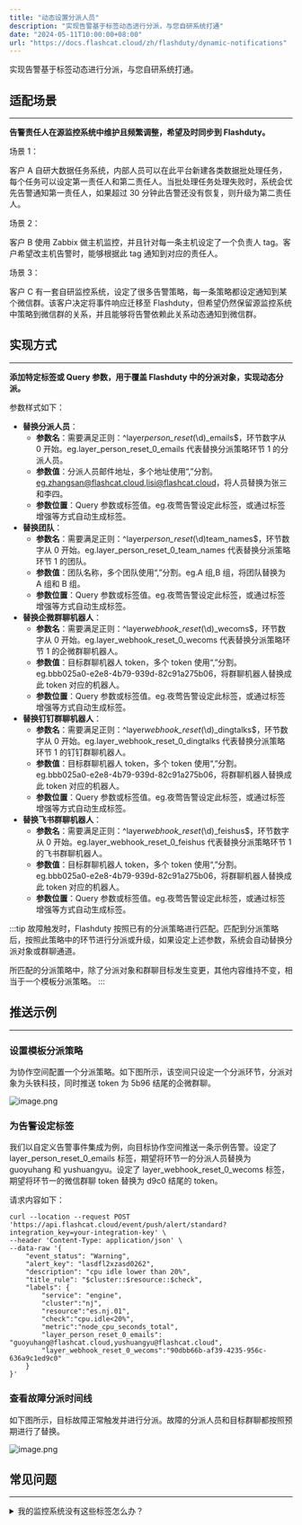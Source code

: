 ```yaml
---
title: "动态设置分派人员"
description: "实现告警基于标签动态进行分派，与您自研系统打通"
date: "2024-05-11T10:00:00+08:00"
url: "https://docs.flashcat.cloud/zh/flashduty/dynamic-notifications"
---
```


实现告警基于标签动态进行分派，与您自研系统打通。

## 适配场景

---

**告警责任人在源监控系统中维护且频繁调整，希望及时同步到 Flashduty。**

场景 1：

客户 A 自研大数据任务系统，内部人员可以在此平台新建各类数据批处理任务，每个任务可以设定第一责任人和第二责任人。当批处理任务处理失败时，系统会优先告警通知第一责任人，如果超过 30 分钟此告警还没有恢复，则升级为第二责任人。

场景 2：

客户 B 使用 Zabbix 做主机监控，并且针对每一条主机设定了一个负责人 tag。客户希望改主机告警时，能够根据此 tag 通知到对应的责任人。

场景 3：

客户 C 有一套自研监控系统，设定了很多告警策略，每一条策略都设定通知到某个微信群。该客户决定将事件响应迁移至 Flashduty，但希望仍然保留源监控系统中策略到微信群的关系，并且能够将告警依赖此关系动态通知到微信群。

## 实现方式

---

**添加特定标签或 Query 参数，用于覆盖 Flashduty 中的分派对象，实现动态分派。**

参数样式如下：

- **替换分派人员**：
  - **参数名**：需要满足正则：^layer*person_reset*(\d)\_emails$，环节数字从 0 开始。eg.layer_person_reset_0_emails 代表替换分派策略环节 1 的分派人员。
  - **参数值**：分派人员邮件地址，多个地址使用“,”分割。eg.zhangsan@flashcat.cloud,lisi@flashcat.cloud，将人员替换为张三和李四。
  - **参数位置**：Query 参数或标签值。eg.夜莺告警设定此标签，或通过标签增强等方式自动生成标签。
- **替换团队**：
  - **参数名**：需要满足正则：^layer*person_reset*(\d)team_names$，环节数字从 0 开始。eg.layer_person_reset_0_team_names 代表替换分派策略环节 1 的团队。
  - **参数值**：团队名称，多个团队使用“,”分割。eg.A 组,B 组，将团队替换为 A 组和 B 组。
  - **参数位置**：Query 参数或标签值。eg.夜莺告警设定此标签，或通过标签增强等方式自动生成标签。
- **替换企微群聊机器人**：
  - **参数名**：需要满足正则：^layer*webhook_reset*(\d)\_wecoms$，环节数字从 0 开始。eg.layer_webhook_reset_0_wecoms 代表替换分派策略环节 1 的企微群聊机器人。
  - **参数值**：目标群聊机器人 token，多个 token 使用“,”分割。eg.bbb025a0-e2e8-4b79-939d-82c91a275b06，将群聊机器人替换成此 token 对应的机器人。
  - **参数位置**：Query 参数或标签值。eg.夜莺告警设定此标签，或通过标签增强等方式自动生成标签。
- **替换钉钉群聊机器人**：
  - **参数名**：需要满足正则：^layer*webhook_reset*(\d)\_dingtalks$，环节数字从 0 开始。eg.layer_webhook_reset_0_dingtalks 代表替换分派策略环节 1 的钉钉群聊机器人。
  - **参数值**：目标群聊机器人 token，多个 token 使用“,”分割。eg.bbb025a0-e2e8-4b79-939d-82c91a275b06，将群聊机器人替换成此 token 对应的机器人。
  - **参数位置**：Query 参数或标签值。eg.夜莺告警设定此标签，或通过标签增强等方式自动生成标签。
- **替换飞书群聊机器人**：
  - **参数名**：需要满足正则：^layer*webhook_reset*(\d)\_feishus$，环节数字从 0 开始。eg.layer_webhook_reset_0_feishus 代表替换分派策略环节 1 的飞书群聊机器人。
  - **参数值**：目标群聊机器人 token，多个 token 使用“,”分割。eg.bbb025a0-e2e8-4b79-939d-82c91a275b06，将群聊机器人替换成此 token 对应的机器人。
  - **参数位置**：Query 参数或标签值。eg.夜莺告警设定此标签，或通过标签增强等方式自动生成标签。

:::tip
故障触发时，Flashduty 按照已有的分派策略进行匹配。匹配到分派策略后，按照此策略中的环节进行分派或升级，如果设定上述参数，系统会自动替换分派对象或群聊通道。

所匹配的分派策略中，除了分派对象和群聊目标发生变更，其他内容维持不变，相当于一个模板分派策略。
:::

## 推送示例

---

### 设置模板分派策略

为协作空间配置一个分派策略。如下图所示，该空间只设定一个分派环节，分派对象为头铁科技，同时推送 token 为 5b96 结尾的企微群聊。

![image.png](https://download.flashcat.cloud/flashduty/kb/dynamic-escalate-rule.png)

### 为告警设定标签

我们以自定义告警事件集成为例，向目标协作空间推送一条示例告警。设定了 layer_person_reset_0_emails 标签，期望将环节一的分派人员替换为 guoyuhang 和 yushuangyu。设定了 layer_webhook_reset_0_wecoms 标签，期望将环节一的微信群聊 token 替换为 d9c0 结尾的 token。

请求内容如下：

```
curl --location --request POST 'https://api.flashcat.cloud/event/push/alert/standard?integration_key=your-integration-key' \
--header 'Content-Type: application/json' \
--data-raw '{
    "event_status": "Warning",
    "alert_key": "lasdfl2xzasd0262",
    "description": "cpu idle lower than 20%",
    "title_rule": "$cluster::$resource::$check",
    "labels": {
        "service": "engine",
        "cluster":"nj",
        "resource":"es.nj.01",
        "check":"cpu.idle<20%",
        "metric":"node_cpu_seconds_total",
        "layer_person_reset_0_emails": "guoyuhang@flashcat.cloud,yushuangyu@flashcat.cloud",
        "layer_webhook_reset_0_wecoms":"90dbb66b-af39-4235-956c-636a9c1ed9c0"
    }
}'
```

### 查看故障分派时间线

如下图所示，目标故障正常触发并进行分派。故障的分派人员和目标群聊都按照预期进行了替换。

![image.png](https://download.flashcat.cloud/flashduty/kb/dynamic-escalate-inc.png)

## 常见问题

---

<details>
  <summary>我的监控系统没有这些标签怎么办？</summary>
  
  1. 如果您的系统支持主动添加标签，比如 Prometheus 或者 夜莺，建议您直接在告警策略处增加特定标签。
  2. 如果您的系统已经有相关标签，但格式或命名不同。比如，您的主机带有团队标签，您需要根据团队来找到对应的责任人，这种情况下您可以使用标签增强功能，根据团队标签生成负责人相关标签，具体请参考 [配置标签增强](doc-4245896)。
</details>
